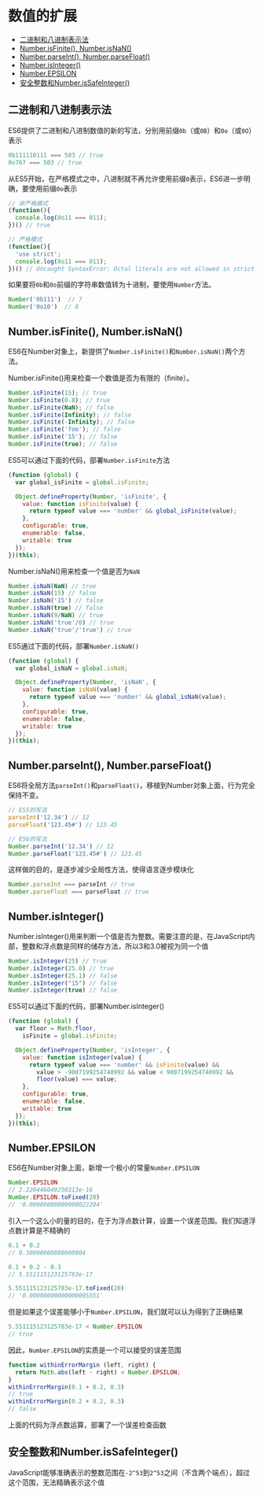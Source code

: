 # 数值的扩展
* [二进制和八进制表示法](#二进制和八进制表示法)    
* [Number.isFinite(), Number.isNaN()](#numberisfinitenumberisnan)    
* [Number.parseInt(), Number.parseFloat()](#numberparseintnumberparsefloat)    
* [Number.isInteger()](#numberisinteger)    
* [Number.EPSILON](#numberepsilon)    
* [安全整数和Number.isSafeInteger()](#安全整数和numberissafeinteger)    

## 二进制和八进制表示法
ES6提供了二进制和八进制数值的新的写法，分别用前缀```0b```（或```0B```）和```0o```（或```0O```）表示
```javascript
0b111110111 === 503 // true
0o767 === 503 // true
```

从ES5开始，在严格模式之中，八进制就不再允许使用前缀```0```表示，ES6进一步明确，要使用前缀```0o```表示
```javascript
// 非严格模式
(function(){
  console.log(0o11 === 011);
})() // true

// 严格模式
(function(){
  'use strict';
  console.log(0o11 === 011);
})() // Uncaught SyntaxError: Octal literals are not allowed in strict mode.
```

如果要将```0b```和```0o```前缀的字符串数值转为十进制，要使用```Number```方法。
```javascript
Number('0b111')  // 7
Number('0o10')  // 8
```

## Number.isFinite(), Number.isNaN()
ES6在Number对象上，新提供了```Number.isFinite()```和```Number.isNaN()```两个方法。

Number.isFinite()用来检查一个数值是否为有限的（finite）。
```javascript
Number.isFinite(15); // true
Number.isFinite(0.8); // true
Number.isFinite(NaN); // false
Number.isFinite(Infinity); // false
Number.isFinite(-Infinity); // false
Number.isFinite('foo'); // false
Number.isFinite('15'); // false
Number.isFinite(true); // false
```

ES5可以通过下面的代码，部署```Number.isFinite```方法
```javascript
(function (global) {
  var global_isFinite = global.isFinite;

  Object.defineProperty(Number, 'isFinite', {
    value: function isFinite(value) {
      return typeof value === 'number' && global_isFinite(value);
    },
    configurable: true,
    enumerable: false,
    writable: true
  });
})(this);
```

Number.isNaN()用来检查一个值是否为```NaN```
```javascript
Number.isNaN(NaN) // true
Number.isNaN(15) // false
Number.isNaN('15') // false
Number.isNaN(true) // false
Number.isNaN(9/NaN) // true
Number.isNaN('true'/0) // true
Number.isNaN('true'/'true') // true
```

ES5通过下面的代码，部署```Number.isNaN()```
```javascript
(function (global) {
  var global_isNaN = global.isNaN;

  Object.defineProperty(Number, 'isNaN', {
    value: function isNaN(value) {
      return typeof value === 'number' && global_isNaN(value);
    },
    configurable: true,
    enumerable: false,
    writable: true
  });
})(this);
```

## Number.parseInt(), Number.parseFloat()
ES6将全局方法```parseInt()```和```parseFloat()```，移植到Number对象上面，行为完全保持不变。
```javascript
// ES5的写法
parseInt('12.34') // 12
parseFloat('123.45#') // 123.45

// ES6的写法
Number.parseInt('12.34') // 12
Number.parseFloat('123.45#') // 123.45
```
这样做的目的，是逐步减少全局性方法，使得语言逐步模块化
```javascript
Number.parseInt === parseInt // true
Number.parseFloat === parseFloat // true
```

## Number.isInteger()
Number.isInteger()用来判断一个值是否为整数。需要注意的是，在JavaScript内部，整数和浮点数是同样的储存方法，所以3和3.0被视为同一个值
```javascript
Number.isInteger(25) // true
Number.isInteger(25.0) // true
Number.isInteger(25.1) // false
Number.isInteger("15") // false
Number.isInteger(true) // false
```
ES5可以通过下面的代码，部署Number.isInteger()
```javascript
(function (global) {
  var floor = Math.floor,
    isFinite = global.isFinite;

  Object.defineProperty(Number, 'isInteger', {
    value: function isInteger(value) {
      return typeof value === 'number' && isFinite(value) &&
        value > -9007199254740992 && value < 9007199254740992 &&
        floor(value) === value;
    },
    configurable: true,
    enumerable: false,
    writable: true
  });
})(this);
```

## Number.EPSILON
ES6在Number对象上面，新增一个极小的常量```Number.EPSILON```
```javascript
Number.EPSILON
// 2.220446049250313e-16
Number.EPSILON.toFixed(20)
// '0.00000000000000022204'
```
引入一个这么小的量的目的，在于为浮点数计算，设置一个误差范围。我们知道浮点数计算是不精确的
```javascript
0.1 + 0.2
// 0.30000000000000004

0.1 + 0.2 - 0.3
// 5.551115123125783e-17

5.551115123125783e-17.toFixed(20)
// '0.00000000000000005551'
```

但是如果这个误差能够小于```Number.EPSILON```，我们就可以认为得到了正确结果
```javascript
5.551115123125783e-17 < Number.EPSILON
// true
```
因此，```Number.EPSILON```的实质是一个可以接受的误差范围
```javascript
function withinErrorMargin (left, right) {
  return Math.abs(left - right) < Number.EPSILON;
}
withinErrorMargin(0.1 + 0.2, 0.3)
// true
withinErrorMargin(0.2 + 0.2, 0.3)
// false
```
上面的代码为浮点数运算，部署了一个误差检查函数

## 安全整数和Number.isSafeInteger()
JavaScript能够准确表示的整数范围在`-2^53`到`2^53`之间（不含两个端点），超过这个范围，无法精确表示这个值
